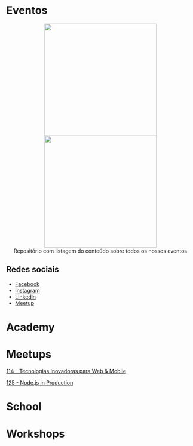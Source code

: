 

# Eventos

<p align="center">
 <img width="300" height="300" src="https://raw.githubusercontent.com/nerdzao/events/master/NerdZao.png">
 <img width="300" height="300" src="https://raw.githubusercontent.com/nerdzao/events/master/NerdGirlz.png">
 <br>Repositório com listagem do conteúdo sobre todos os nossos eventos
</p>

## Redes sociais

 - [Facebook](https://www.facebook.com/nerdzao)
 - [Instagram](https://www.instagram.com/onerdzao/)
 - [Linkedin](https://www.linkedin.com/company/nerdzao/)
 - [Meetup](https://www.meetup.com/nerdzao)
 
# Academy

# Meetups

[114 - Tecnologias Inovadoras para Web & Mobile](https://github.com/nerdzao/events/blob/master/meetup/114/README.md)

[125 - Node.js in Production](https://github.com/nerdzao/events/tree/master/meetup/125/README.md)

# School

# Workshops
